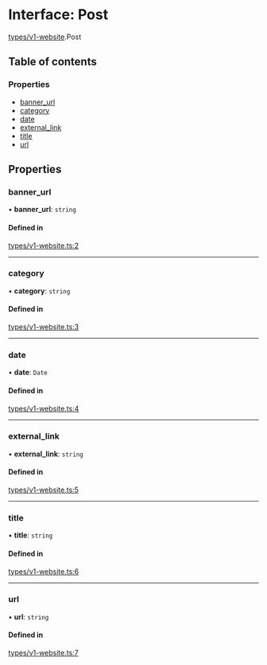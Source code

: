 # Interface: Post

[types/v1-website](../modules/types_v1_website.md).Post

## Table of contents

### Properties

- [banner\_url](types_v1_website.Post.md#banner_url)
- [category](types_v1_website.Post.md#category)
- [date](types_v1_website.Post.md#date)
- [external\_link](types_v1_website.Post.md#external_link)
- [title](types_v1_website.Post.md#title)
- [url](types_v1_website.Post.md#url)

## Properties

### banner\_url

• **banner\_url**: `string`

#### Defined in

[types/v1-website.ts:2](https://github.com/jameslinimk/unofficial-valorant-api/blob/c148ced/package/src/types/v1-website.ts#L2)

___

### category

• **category**: `string`

#### Defined in

[types/v1-website.ts:3](https://github.com/jameslinimk/unofficial-valorant-api/blob/c148ced/package/src/types/v1-website.ts#L3)

___

### date

• **date**: `Date`

#### Defined in

[types/v1-website.ts:4](https://github.com/jameslinimk/unofficial-valorant-api/blob/c148ced/package/src/types/v1-website.ts#L4)

___

### external\_link

• **external\_link**: `string`

#### Defined in

[types/v1-website.ts:5](https://github.com/jameslinimk/unofficial-valorant-api/blob/c148ced/package/src/types/v1-website.ts#L5)

___

### title

• **title**: `string`

#### Defined in

[types/v1-website.ts:6](https://github.com/jameslinimk/unofficial-valorant-api/blob/c148ced/package/src/types/v1-website.ts#L6)

___

### url

• **url**: `string`

#### Defined in

[types/v1-website.ts:7](https://github.com/jameslinimk/unofficial-valorant-api/blob/c148ced/package/src/types/v1-website.ts#L7)
